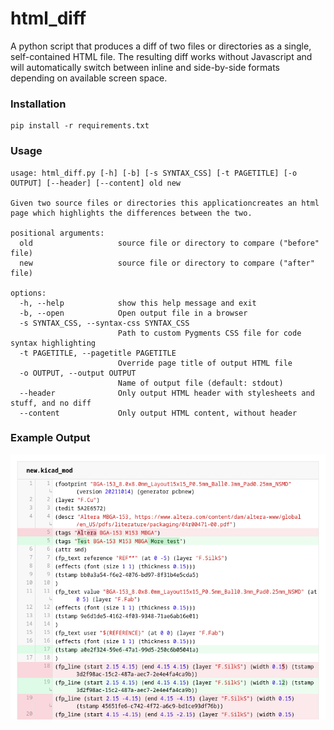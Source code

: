 # html_diff

A python script that produces a diff of two files or directories as a single, self-contained HTML file. The resulting
diff works without Javascript and will automatically switch between inline and side-by-side formats depending on
available screen space.

### Installation
```
pip install -r requirements.txt
```

### Usage
```
usage: html_diff.py [-h] [-b] [-s SYNTAX_CSS] [-t PAGETITLE] [-o OUTPUT] [--header] [--content] old new

Given two source files or directories this applicationcreates an html page which highlights the differences between the two.

positional arguments:
  old                   source file or directory to compare ("before" file)
  new                   source file or directory to compare ("after" file)

options:
  -h, --help            show this help message and exit
  -b, --open            Open output file in a browser
  -s SYNTAX_CSS, --syntax-css SYNTAX_CSS
                        Path to custom Pygments CSS file for code syntax highlighting
  -t PAGETITLE, --pagetitle PAGETITLE
                        Override page title of output HTML file
  -o OUTPUT, --output OUTPUT
                        Name of output file (default: stdout)
  --header              Only output HTML header with stylesheets and stuff, and no diff
  --content             Only output HTML content, without header
```
### Example Output

![ScreenShot](/screenshots/latest.png)
